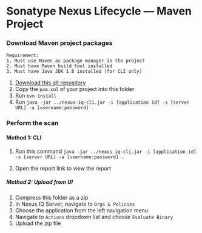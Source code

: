 # Sonatype Nexus Lifecycle — Maven Project

### Download Maven project packages
```
Requirement:
1. Must use Maven as package manager in the project
2. Must have Maven build tool installed
3. Must have Java JDK 1.8 installed (for CLI only)
```
1. [Download this git repository](https://github.com/roger-lau/sonatype-scan/archive/master.zip)
2. Copy the `pom.xml` of your project into this folder
3. Run `mvn install`
5. Run `java -jar ../nexus-iq-cli.jar -i [application id] -s [server URL] -a [username:password] .`


### Perform the scan

#### Method 1: CLI
1. Run this command
`java -jar ../nexus-iq-cli.jar -i [application id] -s [server URL] -a [username:password] .`

2. Open the report link to view the report


##### Method 2: Upload from UI
1. Compress this folder as a zip
2. In Nexus IQ Server, navigate to `Orgs & Policies`
3. Choose the application from the left navigation menu
4. Navigate to `Actions` dropdown list and choose `Evaluate Binary`
5. Upload the zip file
